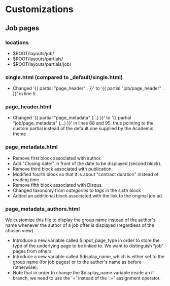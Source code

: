 # Customizations


## Job pages

### locations

* $ROOT/layouts/job/
* $ROOT/layouts/partials/
* $ROOT/layouts/partials/job/


### single.html (compared to _default/single.html)

* Changed '{{ partial "page_header" . }}' to '{{ partial "job/page_header" . }}' in line 5.


### page_header.html

* Changed '{{ partial "page_metadata" (...) }}' to '{{ partial "job/page_metadata" (...) }}' in lines 68 and 95, thus pointing to the custom partial instead of the default one supplied by the Academic theme


### page_metadata.html

* Remove first block associated with author.
* Add "Closing date:" in front of the date to be displayed (second block).
* Remove third block associated with publication.
* Modified fourth block so that it is about "contract duration" instead of reading time.
* Remove fifth block associated with Disqus.
* Changed taxonomy from *categories* to *tags* in the sixth block
* Added an additional block associated with the link to the original job ad.


### page_metadata_authors.html

We customize this file to display the group name instead of the author's name whenever the author of a job offer is displayed (regardless of the chosen view).

* Introduce a new variable called $input_page_type in order to store the type of the underlying page to be linked to. We want to distinguish "job" pages from others.
* Introduce a new variable called $display_name, which is either set to the group name (for job pages) or to the author's name as before (otherwise).
* Note that in order to change the $display_name variable inside an if branch, we need to use the '=' instead of the ':=' assignment operator.

